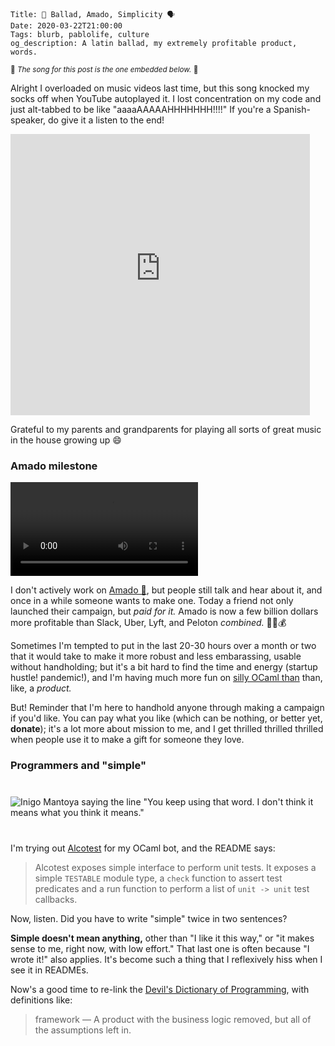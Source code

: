     Title: 💌 Ballad, Amado, Simplicity 🗣
    Date: 2020-03-22T21:00:00
    Tags: blurb, pablolife, culture
    og_description: A latin ballad, my extremely profitable product, words.

<small>🎵 <em>The song for this post is the one embedded below.</em> 🎵</small>

Alright I overloaded on music videos last time, but this song knocked my socks
off when YouTube autoplayed it. I lost concentration on my code and just
alt-tabbed to be like "aaaaAAAAAHHHHHHH!!!!" If you're a Spanish-speaker, do
give it a listen to the end!

<iframe width="800" height="450" style="display: block; max-width: 95%" src="https://www.youtube-nocookie.com/embed/F1Y18jJFe70" frameborder="0" allow="accelerometer; autoplay; encrypted-media; gyroscope; picture-in-picture" allowfullscreen></iframe>

Grateful to my parents and grandparents for playing all sorts of great music
in the house growing up 😄

### Amado milestone
<video style="display: block; max-width: 95%" autoplay loop><source src="/img/2020/3/make_it_rain.mp4" type="video/mp4"></video>

I don't actively work on [Amado 💌][1], but people still talk and hear about it,
and once in a while someone wants to make one. Today a friend not only launched
their campaign, but _paid for it._ Amado is now a few billion dollars more
profitable than Slack, Uber, Lyft, and Peloton _combined._ 💸🤑💰

Sometimes I'm tempted to put in the last 20-30 hours over a month or two that it
would take to make it more robust and less embarassing, usable without
handholding; but it's a bit hard to find the time and energy (startup hustle!
pandemic!), and I'm having much more fun on [silly OCaml than][2] than, like, a
_product._

But! Reminder that I'm here to handhold anyone through making a campaign if
you'd like. You can pay what you like (which can be nothing, or better yet,
**donate**); it's a lot more about mission to me, and I get thrilled thrilled
thrilled when people use it to make a gift for someone they love.

### Programmers and "simple"

<div class="caption-img-block" style="margin: 25px auto">
<img src="/img/2020/3/inigo.jpg" alt="Inigo Mantoya saying the line &quot;You keep using that word. I don't think it means what you think it means.&quot;" style="margin: 15px auto;" />
</div>

I'm trying out [Alcotest][3] for my OCaml bot, and the README says:

> Alcotest exposes simple interface to perform unit tests. It exposes a simple
> `TESTABLE` module type, a `check` function to assert test predicates and a run
> function to perform a list of `unit -> unit` test callbacks.

Now, listen. Did you have to write "simple" twice in two sentences?

**Simple doesn't mean anything,** other than "I like it this way," or "it makes
sense to me, right now, with low effort." That last one is often because
"I wrote it!" also applies. It's become such a thing that I reflexively hiss
when I see it in READMEs.

Now's a good time to re-link the [Devil's Dictionary of Programming][4], with
definitions like:

> framework — A product with the business logic removed, but all of the
> assumptions left in.

   [1]: https://amado.app
   [2]: https://hg.sr.ht/~srpablo/panacea
   [3]: https://github.com/mirage/alcotest
   [4]: https://programmingisterrible.com/post/65781074112/devils-dictionary-of-programming
